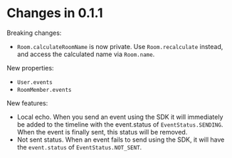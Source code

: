 Changes in 0.1.1
================

Breaking changes:
 * `Room.calculateRoomName` is now private. Use `Room.recalculate` instead, and
   access the calculated name via `Room.name`.

New properties:
 * `User.events`
 * `RoomMember.events`

New features:
 * Local echo. When you send an event using the SDK it will immediately be
   added to the timeline with the event.status of `EventStatus.SENDING`. When
   the event is finally sent, this status will be removed.
 * Not sent status. When an event fails to send using the SDK, it will have the
   `event.status` of `EventStatus.NOT_SENT`.
